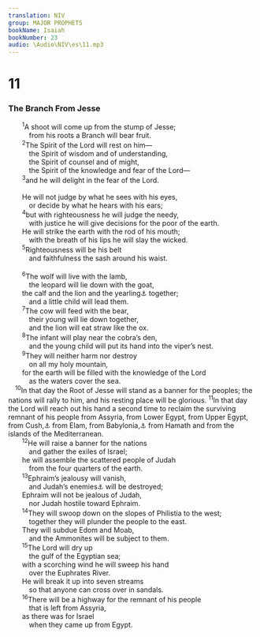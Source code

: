 ```yaml
---
translation: NIV
group: MAJOR PROPHETS
bookName: Isaiah 
bookNumber: 23
audio: \Audio\NIV\es\11.mp3
---
```


<div class="title"><h1>11</h1><h3>The Branch From Jesse </h3></div>
<span class="verse es_11_1">  <sup>1</sup>A shoot will come up from the stump of Jesse; <br/>   from his roots a Branch will bear fruit. <br/></span>
<span class="verse es_11_2">  <sup>2</sup>The Spirit of the Lord will rest on him— <br/>   the Spirit of wisdom and of understanding, <br/>   the Spirit of counsel and of might, <br/>   the Spirit of the knowledge and fear of the Lord— <br/></span>
<span class="verse es_11_3">  <sup>3</sup>and he will delight in the fear of the Lord. <br/><br/>  He will not judge by what he sees with his eyes, <br/>   or decide by what he hears with his ears; <br/></span>
<span class="verse es_11_4">  <sup>4</sup>but with righteousness he will judge the needy, <br/>   with justice he will give decisions for the poor of the earth. <br/>  He will strike the earth with the rod of his mouth; <br/>   with the breath of his lips he will slay the wicked. <br/></span>
<span class="verse es_11_5">  <sup>5</sup>Righteousness will be his belt <br/>   and faithfulness the sash around his waist. <br/><br/></span>
<span class="verse es_11_6">  <sup>6</sup>The wolf will live with the lamb, <br/>   the leopard will lie down with the goat, <br/>  the calf and the lion and the yearling<a data-toggle="tooltip" data-placement="bottom" title="Hebrew; Septuagint lion will feed">⚓</a> together; <br/>   and a little child will lead them. <br/></span>
<span class="verse es_11_7">  <sup>7</sup>The cow will feed with the bear, <br/>   their young will lie down together, <br/>   and the lion will eat straw like the ox. <br/></span>
<span class="verse es_11_8">  <sup>8</sup>The infant will play near the cobra’s den, <br/>   and the young child will put its hand into the viper’s nest. <br/></span>
<span class="verse es_11_9">  <sup>9</sup>They will neither harm nor destroy <br/>   on all my holy mountain, <br/>  for the earth will be filled with the knowledge of the Lord<br/>   as the waters cover the sea. <br/></span>
<span class="verse es_11_10"> <sup>10</sup>In that day the Root of Jesse will stand as a banner for the peoples; the nations will rally to him, and his resting place will be glorious. </span>
<span class="verse es_11_11"><sup>11</sup>In that day the Lord will reach out his hand a second time to reclaim the surviving remnant of his people from Assyria, from Lower Egypt, from Upper Egypt, from Cush,<a data-toggle="tooltip" data-placement="bottom" title="That is, the upper Nile region">⚓</a> from Elam, from Babylonia,<a data-toggle="tooltip" data-placement="bottom" title="Hebrew Shinar">⚓</a> from Hamath and from the islands of the Mediterranean. <br/></span>
<span class="verse es_11_12">  <sup>12</sup>He will raise a banner for the nations <br/>   and gather the exiles of Israel; <br/>  he will assemble the scattered people of Judah <br/>   from the four quarters of the earth. <br/></span>
<span class="verse es_11_13">  <sup>13</sup>Ephraim’s jealousy will vanish, <br/>   and Judah’s enemies<a data-toggle="tooltip" data-placement="bottom" title="Or hostility">⚓</a> will be destroyed; <br/>  Ephraim will not be jealous of Judah, <br/>   nor Judah hostile toward Ephraim. <br/></span>
<span class="verse es_11_14">  <sup>14</sup>They will swoop down on the slopes of Philistia to the west; <br/>   together they will plunder the people to the east. <br/>  They will subdue Edom and Moab, <br/>   and the Ammonites will be subject to them. <br/></span>
<span class="verse es_11_15">  <sup>15</sup>The Lord will dry up <br/>   the gulf of the Egyptian sea; <br/>  with a scorching wind he will sweep his hand <br/>   over the Euphrates River. <br/>  He will break it up into seven streams <br/>   so that anyone can cross over in sandals. <br/></span>
<span class="verse es_11_16">  <sup>16</sup>There will be a highway for the remnant of his people <br/>   that is left from Assyria, <br/>  as there was for Israel <br/>   when they came up from Egypt. <br/></span>
